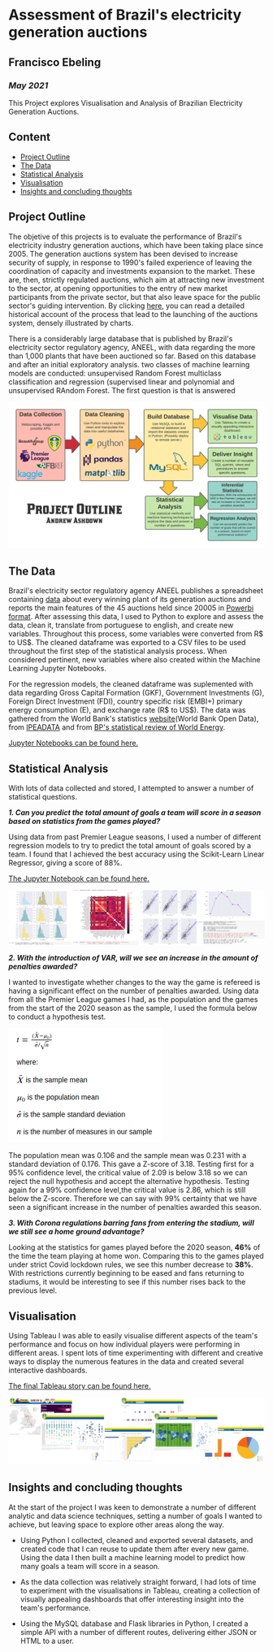 # Assessment of Brazil's electricity generation auctions
## Francisco Ebeling
### *May 2021*

This Project explores Visualisation and Analysis of Brazilian Electricity Generation Auctions.


## Content

- [Project Outline](#project-outline)
- [The Data](#the-data)
- [Statistical Analysis](#statistical-analysis)
- [Visualisation](#visualisation)
- [Insights and concluding thoughts](#insights-and-concluding-thoughts)

## Project Outline

The objetive of this projects is to evaluate the performance of Brazil's electricity industry generation auctions, which have been taking place since 2005. The generation auctions system has been devised to increase security of supply, in response to 1990's failed experience of leaving the coordination of capacity and investments expansion to the market. These are, then, strictly regulated auctions, which aim at attracting new investment to the sector, at opening opportunities to the entry of new market participants from the private sector, but that also leave space for the public sector's guiding intervention. By clicking [here](https://github.com/ebelingbarros/Final-project-Ironhack-bootcamp/blob/main/historicaloverview.md), you can read a detailed historical account of the process that lead to the launching of the auctions system, densely illustrated by charts. 

There is a considerably large database that is published by Brazil's electricity sector regulatory agency, ANEEL, with data regarding the more than 1,000 plants that have been auctioned so far. Based on this database and after an initial exploratory analysis. two classes of machine learning models are conducted: unsupervised Random Forest multiclass classification and regression (supervised linear and polynomial and unsupervised RAndom Forest. The first question is that is answered  

![Project Outline](figures/FinalProjectDiagram.png?raw=true "Project Outline")


## The Data

Brazil's electricity sector regulatory agency ANEEL publishes a spreadsheet containing [data](https://www.aneel.gov.br/documents/654791/0/CEL_Resultados_Leil%C3%B5es_Gera%C3%A7%C3%A3o_2005a2019_28102019/b56f496f-92d1-3905-b57e-2dedbde2738a) about every winning plant of its generation auctions and reports the main features of the 45 auctions held since 20005 in [Powerbi format](https://app.powerbi.com/view?r=eyJrIjoiZTZiNDhjNjctZTQ2NC00YzFmLTgxYTUtZmY5YjEzNmI3MjdkIiwidCI6IjQwZDZmOWI4LWVjYTctNDZhMi05MmQ0LWVhNGU5YzAxNzBlMSIsImMiOjR9). After assessing this data, I used to Python to explore and assess the data, clean it, translate from portuguese to english, and create new variables. Throughout this process, some variables were converted from R$ to US$. The cleaned dataframe was exported to a CSV files to be used throughout the first step of the statistical analysis process. When considered pertinent, new variables where also created within the Machine Learning Jupyter Notebooks. 

For the regression models, the cleaned dataframe was suplemented with data regarding Gross Capital Formation (GKF), Government Investments (G), Foreign Direct Investment (FDI), country specific risk (EMBI+) primary energy consumption (E), and exchange rate (R$ to US$). The data was gathered from the World Bank's statistics [website](https://data.worldbank.org/)(World Bank Open Data), from [IPEADATA](http://ipeadata.gov.br/Default.aspx) and from [BP's statistical review of World Energy](https://www.bp.com/en/global/corporate/energy-economics/statistical-review-of-world-energy.html).

[Jupyter Notebooks can be found here.](https://github.com/surelybassy/SportStatsAnalysis/tree/master/JupyterNotebooks)

## Statistical Analysis

With lots of data collected and stored, I attempted to answer a number of statistical questions.

***1. Can you predict the total amount of goals a team will score in a season based on statistics from the games played?***

Using data from past Premier League seasons, I used a number of different regression models to try to predict the total amount of goals scored by a team. I found that I achieved the best accuracy using the Scikit-Learn Linear Regressor, giving a score of 88%.

[The Jupyter Notebook can be found here.](https://github.com/surelybassy/SportStatsAnalysis/blob/master/JupyterNotebooks/TotalGoalsPrediction.ipynb)

![Python Data Analysis](figures/PythonAnalysis.png?raw=true "Python Data Analysis")


***2. With the introduction of VAR, will we see an increase in the amount of penalties awarded?***

I wanted to investigate whether changes to the way the game is refereed is having a significant effect on the number of penalties awarded. Using data from all the Premier League games I had, as the population and the games from the start of the 2020 season as the sample, I used the formula below to conduct a hypothesis test.

![Hypothesis testing](figures/HypothesisFormula.png?raw=true "Hypothesis Testing")

The population mean was 0.106 and the sample mean was  0.231 with a standard deviation of 0.176. This gave a Z-score of 3.18. Testing first for a 95% confidence level, the critical value of 2.09 is below 3.18 so we can reject the null hypothesis and accept the alternative hypothesis. Testing again for a 99% confidence level,the critical value is 2.86, which is still below the Z-score. Therefore we can say with 99% certainty that we have seen a significant increase in the number of penalties awarded this season.

***3. With Corona regulations barring fans from entering the stadium, will we still see a home ground advantage?***

Looking at the statistics for games played before the 2020 season, **46%** of the time the team playing at home won. Comparing this to the games played under strict Covid lockdown rules, we see this number decrease to **38%**. With restrictions currently beginning to be eased and fans returning to stadiums, it would be interesting to see if this number rises back to the previous level.

## Visualisation

Using Tableau I was able to easily visualise different aspects of the team's performance and focus on how individual players were performing in different areas. I spent lots of time experimenting with different and creative ways to display the numerous features in the data and created several interactive dashboards. 

[The final Tableau story can be found here.](https://public.tableau.com/profile/andrew.ashdown#!/vizhome/SportStatisticsAnalysis/LeedsStatsStory)

![Dashboards](figures/Dashboards.png?raw=true "Tableau Dashboards")

## Insights and concluding thoughts

At the start of the project I was keen to demonstrate a number of different analytic and data science techniques, setting a number of goals I wanted to achieve, but leaving space to explore other areas along the way. 

- Using Python I collected, cleaned and exported several datasets, and created code that I can reuse to update them after every new game. Using the data I then built a machine learning model to predict how many goals a team will score in a season.

- As the data collection was relatively straight forward, I had lots of time to experiment with the visualisations in Tableau, creating a collection of visually appealing dashboards that offer interesting insight into the team's performance.

- Using the MySQL database and Flask libraries in Python, I created a simple API with a number of different routes, delivering either JSON or HTML to a user. 
